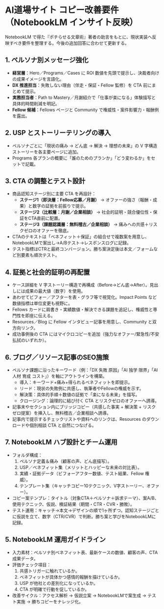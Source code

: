 # AI道場サイト コピー改善要件（NotebookLM インサイト反映）

NotebookLM で得た『ポチらせる文章術』著者の助言をもとに、現状実装へ反映すべき要件を整理する。今後の追加回答に合わせて更新する。

## 1. ペルソナ別メッセージ強化

- **経営層**：Hero／Programs／Cases に ROI 数値を先頭で提示し、決裁者向けの成果イメージを言語化。
- **DX 推進担当**：失敗しない理由（伴走・保証・Fellow 監修）を CTA 前にまとめて提示。
- **実務担当者**：Path to Mastery／月謝紹介で「仕事が楽になる」体験描写と具体的時間削減を明記。
- **Fellow 候補**：Fellows ページと Community で権威性・案件影響力・報酬例を露出。

## 2. USP とストーリーテリングの導入

- ペルソナごとに「現状の痛み → どん底 → 解決 → 理想の未来」の V 字構造ストーリーを各主要ページに追加。
- Programs 各プランの概要に「誰のためのプランか」「どう変わるか」をセットで記載。

## 3. CTA の調整とテスト設計

- 商品認知ステージ別に主要 CTA を再設計：
  - **ステージ1（即決層：Fellow応募／月謝）** → オファーの強さ（報酬・成果）と数字の証拠を前振りで提示。
  - **ステージ2（比較層：月謝／企業相談）** → 社会的証明・競合優位性・保証をCTA直前に配置。
  - **ステージ3（課題認識層：無料稽古／企業相談）** → 痛みへの共感＋リスクゼロのオファーを徹底。
- CTAのテキストは「ベネフィット＋保証」の組合せで複数案を用意し、NotebookLMで案出し→A/Bテスト→レスポンスログに記録。
- テスト指標はCTRと最終コンバージョン。勝ち案決定後は本文／フォームなど別要素も順次テスト。

## 4. 証拠と社会的証明の再配置

- ケース詳細を V 字ストーリー構造で再構成（Before→どん底→After）。見出しには成果の最大値（数字）を使用。
- あわせてビフォー／アフターを表・グラフ等で視覚化。Impact Points など数値指標は単位変更も視野に。
- Fellows カードに肩書き・実績数値・解決できる課題を追記し、権威性と専門性を即座に伝える。
- Resources／Blog に Fellow インタビュー記事を用意し、Community と双方向リンク。
- 成功事例後の CTA にはマイクロコピーを追加（強力なオファー/緊急性/不安払拭のいずれか）。

## 6. ブログ／リソース記事のSEO施策

- ペルソナ課題に沿ったキーワード（例：「DX 失敗 原因」「AI 独学 限界」「AI 人材 育成 コスト」）を軸にアウトラインを構築。  
  - 導入：キーワード+痛み+得られるベネフィットを即提示。  
  - リード：現状の失敗例に共感し、執筆者やFellowの権威を示す。  
  - 解決策：具体的手順＋数値の証拠で「楽になる未来」を描写。  
  - クロージング：論理的に結び付く CTA とリスクゼロのオファーへ誘導。
- 記事末やセクション内にブリッジコピー（共感した事実 + 解決策 + リスクゼロ提案）を挿入し、無料稽古／企業相談へ誘導。  
- 記事内で提示するチェックリストや資料へのリンクは、Resources のダウンロードや個別相談 CTA と自然につなげる。

## 7. NotebookLM ハブ設計とチーム運用

- フォルダ構成：
  1. ペルソナ定義＆痛み（顧客の声、どん底描写）。
  2. USP／ベネフィット集（メリットとハッピーな未来の対比表）。
  3. 実績・証拠データ（ビフォーアフター数値、テスト結果、Fellow 権威）。
  4. テンプレート集（キャッチコピー10テクニック、V字ストーリー、オファー）。
- コピー案テンプレ：タイトル（対象CTA＋ペルソナ＋訴求テーマ）、案A/B、使用テクニック、仮説、検証結果（期間・CTR・CVR・勝敗）。
- テスト運用：キャッチ→本文→デザインの順で1ヶ所ずつ。認知ステージごとに仮説を立て、数字（CTR/CVR）で判断。勝ち案と学びをNotebookLMに記録。

## 5. NotebookLM 運用ガイドライン

- 入力素材：ペルソナ別ベネフィット表、最新ケースの数値、顧客の声、CTA 成果データ。
- 評価チェック項目：
  1. 共感トリガーに触れているか。
  2. ベネフィットが具体かつ感情的報酬を描けているか。
  3. USP が他社との差別化になっているか。
  4. CTA が明確で行動を促しているか。
- 改善サイクル：アクセス解析 → 仮説立案 → NotebookLMで案生成 → テスト実施 → 勝ちコピーをナレッジ化。
